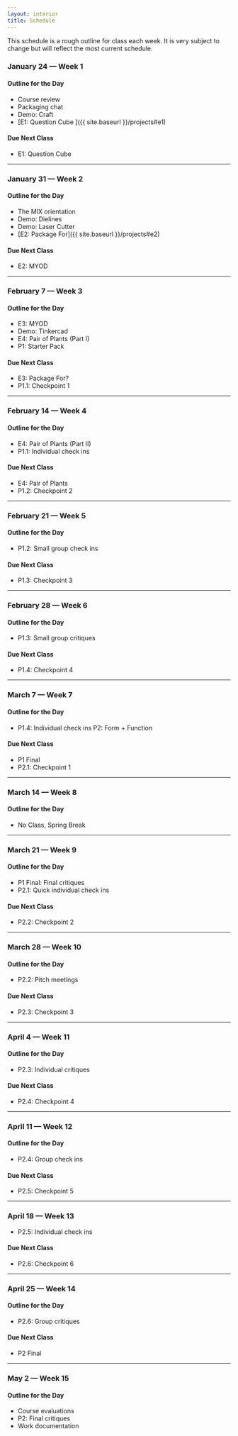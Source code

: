 ```yaml
---
layout: interior
title: Schedule
---
```


This schedule is a rough outline for class each week. It is very subject to change but will reflect the most current schedule.

### January 24 &mdash; Week 1
#### Outline for the Day
* Course review
* Packaging chat
* Demo: Craft
* [E1: Question Cube ]({{ site.baseurl }}/projects#e1)

#### Due Next Class
* E1: Question Cube

---

### January 31 &mdash; Week 2
#### Outline for the Day
* The MIX orientation
* Demo: Dielines
* Demo: Laser Cutter
* [E2: Package For]({{ site.baseurl }}/projects#e2)

#### Due Next Class
* E2: MYOD

---

### February 7 &mdash; Week 3
#### Outline for the Day
* E3: MYOD
* Demo: Tinkercad
* E4: Pair of Plants (Part I)
* P1: Starter Pack

#### Due Next Class
* E3: Package For?
* P1.1: Checkpoint 1

---

### February 14 &mdash; Week 4
#### Outline for the Day
* E4: Pair of Plants (Part II)
* P1.1: Individual check ins

#### Due Next Class
* E4: Pair of Plants
* P1.2: Checkpoint 2

---

### February 21 &mdash; Week 5
#### Outline for the Day
* P1.2: Small group check ins

#### Due Next Class
* P1.3: Checkpoint 3

---

### February 28 &mdash; Week 6
#### Outline for the Day
* P1.3: Small group critiques

#### Due Next Class
* P1.4: Checkpoint 4

---

### March 7 &mdash; Week 7
#### Outline for the Day
* P1.4: Individual check ins
P2: Form + Function

#### Due Next Class
* P1 Final
* P2.1: Checkpoint 1

---

### March 14 &mdash; Week 8
#### Outline for the Day
* No Class, Spring Break

---

### March 21 &mdash; Week 9
#### Outline for the Day
* P1 Final: Final critiques
* P2.1: Quick individual check ins

#### Due Next Class
* P2.2: Checkpoint 2

---

### March 28 &mdash; Week 10
#### Outline for the Day
* P2.2: Pitch meetings

#### Due Next Class
* P2.3: Checkpoint 3

---

### April 4 &mdash; Week 11
#### Outline for the Day
* P2.3: Individual critiques

#### Due Next Class
* P2.4: Checkpoint 4

---

### April 11 &mdash; Week 12
#### Outline for the Day
* P2.4: Group check ins

#### Due Next Class
* P2.5: Checkpoint 5

---

### April 18 &mdash; Week 13
* P2.5: Individual check ins

#### Due Next Class
* P2.6: Checkpoint 6

---

### April 25 &mdash; Week 14
#### Outline for the Day
* P2.6: Group critiques

#### Due Next Class
* P2 Final

---

### May 2 &mdash; Week 15
#### Outline for the Day
* Course evaluations
* P2: Final critiques
* Work documentation
